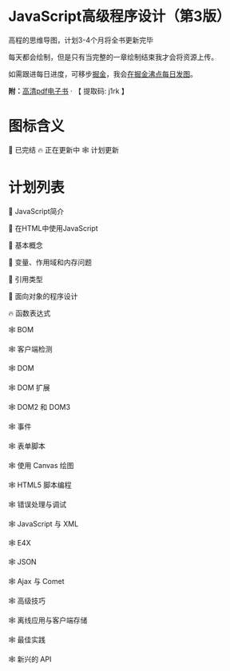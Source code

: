 # JavaScript高级程序设计（第3版）
高程的思维导图，计划3-4个月将全书更新完毕

每天都会绘制，但是只有当完整的一章绘制结束我才会将资源上传。

如需跟进每日进度，可移步[掘金](https://juejin.im/user/5ab5f0da518825188038e1f6)，我会[在掘金沸点每日发图](https://juejin.im/user/5ab5f0da518825188038e1f6/pins)。

**附：**[高清pdf电子书](https://pan.baidu.com/s/1N5at2n0Yd3fkmQ29dRHMHw) · 【 提取码:  j1rk 】

# 图标含义
🎈 已完结
🔥 正在更新中
🕸 计划更新

# 计划列表
🎈 JavaScript简介

🎈 在HTML中使用JavaScript

🎈 基本概念

🎈 变量、作用域和内存问题

🎈 引用类型

🎈 面向对象的程序设计

🔥 函数表达式

🕸 BOM

🕸 客户端检测

🕸 DOM

🕸 DOM 扩展

🕸 DOM2 和 DOM3

🕸 事件

🕸 表单脚本

🕸 使用 Canvas 绘图

🕸 HTML5 脚本编程

🕸 错误处理与调试

🕸 JavaScript 与 XML

🕸 E4X

🕸 JSON

🕸 Ajax 与 Comet

🕸 高级技巧

🕸 离线应用与客户端存储

🕸 最佳实践

🕸 新兴的 API

